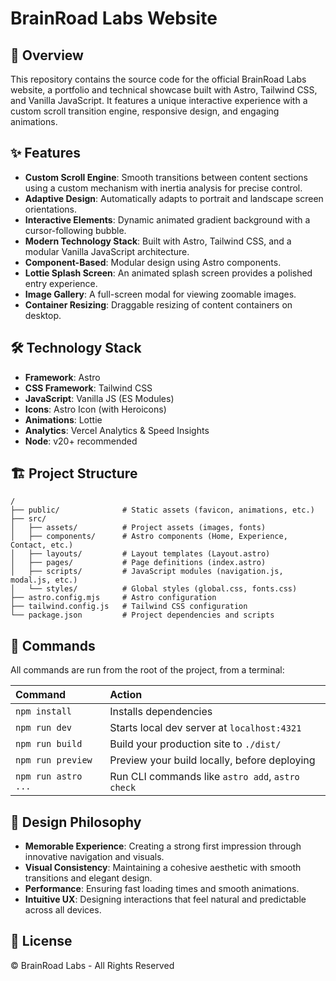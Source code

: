 # BrainRoad Labs Website

## 🚀 Overview

This repository contains the source code for the official BrainRoad Labs website, a portfolio and technical showcase built with Astro, Tailwind CSS, and Vanilla JavaScript. It features a unique interactive experience with a custom scroll transition engine, responsive design, and engaging animations.

## ✨ Features

- **Custom Scroll Engine**: Smooth transitions between content sections using a custom mechanism with inertia analysis for precise control.
- **Adaptive Design**: Automatically adapts to portrait and landscape screen orientations.
- **Interactive Elements**: Dynamic animated gradient background with a cursor-following bubble.
- **Modern Technology Stack**: Built with Astro, Tailwind CSS, and a modular Vanilla JavaScript architecture.
- **Component-Based**: Modular design using Astro components.
- **Lottie Splash Screen**: An animated splash screen provides a polished entry experience.
- **Image Gallery**: A full-screen modal for viewing zoomable images.
- **Container Resizing**: Draggable resizing of content containers on desktop.

## 🛠️ Technology Stack

- **Framework**: Astro
- **CSS Framework**: Tailwind CSS
- **JavaScript**: Vanilla JS (ES Modules)
- **Icons**: Astro Icon (with Heroicons)
- **Animations**: Lottie
- **Analytics**: Vercel Analytics & Speed Insights
- **Node**: v20+ recommended

## 🏗️ Project Structure

```
/
├── public/              # Static assets (favicon, animations, etc.)
├── src/
│   ├── assets/          # Project assets (images, fonts)
│   ├── components/      # Astro components (Home, Experience, Contact, etc.)
│   ├── layouts/         # Layout templates (Layout.astro)
│   ├── pages/           # Page definitions (index.astro)
│   ├── scripts/         # JavaScript modules (navigation.js, modal.js, etc.)
│   └── styles/          # Global styles (global.css, fonts.css)
├── astro.config.mjs     # Astro configuration
├── tailwind.config.js   # Tailwind CSS configuration
└── package.json         # Project dependencies and scripts
```

## 🧞 Commands

All commands are run from the root of the project, from a terminal:

| Command                | Action                                           |
| :--------------------- | :----------------------------------------------- |
| `npm install`          | Installs dependencies                            |
| `npm run dev`          | Starts local dev server at `localhost:4321`      |
| `npm run build`        | Build your production site to `./dist/`          |
| `npm run preview`      | Preview your build locally, before deploying     |
| `npm run astro ...`    | Run CLI commands like `astro add`, `astro check` |

## 🎯 Design Philosophy

- **Memorable Experience**: Creating a strong first impression through innovative navigation and visuals.
- **Visual Consistency**: Maintaining a cohesive aesthetic with smooth transitions and elegant design.
- **Performance**: Ensuring fast loading times and smooth animations.
- **Intuitive UX**: Designing interactions that feel natural and predictable across all devices.

## 📄 License

© BrainRoad Labs - All Rights Reserved